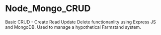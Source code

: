 # Node_Mongo_CRUD

Basic CRUD - Create Read Update Delete functionanlity using Express JS and MongoDB.
Used to manage a hypothetical Farmstand system.
